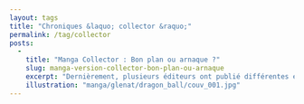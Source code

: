 ```yaml
---
layout: tags
title: "Chroniques &laquo; collector &raquo;"
permalink: /tag/collector
posts:
  -
    title: "Manga Collector : Bon plan ou arnaque ?"
    slug: manga-version-collector-bon-plan-ou-arnaque
    excerpt: "Dernièrement, plusieurs éditeurs ont publié différentes éditions qualifiées de collector, pour la plupart des rééditions de manga déjà bien vendeurs. S'agit-il là d'un signe d'un ralentissement du marché, d'un réel hommage aux œuvres ayant marqué le lectorat français ou d'un nouveau piège à fans ? Plusieurs cas sont à considérer avec des"
    illustration: "manga/glenat/dragon_ball/couv_001.jpg"
---
```


